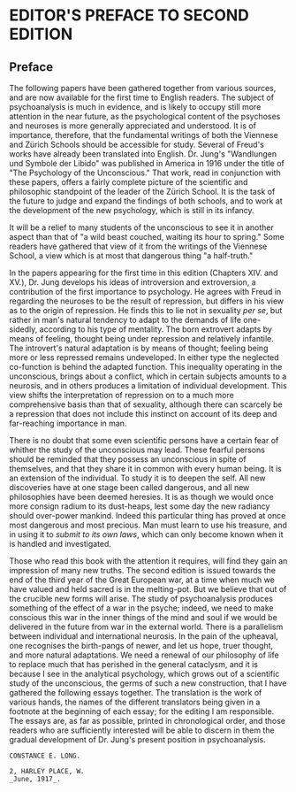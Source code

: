 # EDITOR'S PREFACE TO SECOND EDITION
## Preface


The following papers have been gathered together from various sources,
and are now available for the first time to English readers. The subject
of psychoanalysis is much in evidence, and is likely to occupy still
more attention in the near future, as the psychological content of the
psychoses and neuroses is more generally appreciated and understood.
It is of importance, therefore, that the fundamental writings of both
the Viennese and Zürich Schools should be accessible for study. Several
of Freud's works have already been translated into English. Dr. Jung's
"Wandlungen und Symbole der Libido" was published in America in 1916
under the title of "The Psychology of the Unconscious." That work, read
in conjunction with these papers, offers a fairly complete picture of
the scientific and philosophic standpoint of the leader of the Zürich
School. It is the task of the future to judge and expand the findings
of both schools, and to work at the development of the new psychology,
which is still in its infancy.

It will be a relief to many students of the unconscious to see it in
another aspect than that of "a wild beast couched, waiting its hour to
spring." Some readers have gathered that view of it from the writings
of the Viennese School, a view which is at most that dangerous thing "a
half-truth."

In the papers appearing for the first time in this edition (Chapters
XIV. and XV.), Dr. Jung develops his ideas of introversion and
extroversion, a contribution of the first importance to psychology.
He agrees with Freud in regarding the neuroses to be the result of
repression, but differs in his view as to the origin of repression.
He finds this to lie not in sexuality _per se_, but rather in man's
natural tendency to adapt to the demands of life one-sidedly, according
to his type of mentality. The born extrovert adapts by means of
feeling, thought being under repression and relatively infantile. The
introvert's natural adaptation is by means of thought; feeling being
more or less repressed remains undeveloped. In either type the neglected
co-function is behind the adapted function. This inequality operating
in the unconscious, brings about a conflict, which in certain subjects
amounts to a neurosis, and in others produces a limitation of individual
development. This view shifts the interpretation of repression on to a
much more comprehensive basis than that of sexuality, although there can
scarcely be a repression that does not include this instinct on account
of its deep and far-reaching importance in man.

There is no doubt that some even scientific persons have a certain
fear of whither the study of the unconscious may lead. These fearful
persons should be reminded that they possess an unconscious in spite of
themselves, and that they share it in common with every human being. It
is an extension of the individual. To study it is to deepen the self.
All new discoveries have at one stage been called dangerous, and all new
philosophies have been deemed heresies. It is as though we would once
more consign radium to its dust-heaps, lest some day the new radiancy
should over-power mankind. Indeed this particular thing has proved
at once most dangerous and most precious. Man must learn to use his
treasure, and in using it to _submit to its own laws_, which can only
become known when it is handled and investigated.

Those who read this book with the attention it requires, will find they
gain an impression of many new truths. The second edition is issued
towards the end of the third year of the Great European war, at a time
when much we have valued and held sacred is in the melting-pot. But
we believe that out of the crucible new forms will arise. The study
of psychoanalysis produces something of the effect of a war in the
psyche; indeed, we need to make conscious this war in the inner things
of the mind and soul if we would be delivered in the future from war
in the external world. There is a parallelism between individual and
international neurosis. In the pain of the upheaval, one recognises the
birth-pangs of newer, and let us hope, truer thought, and more natural
adaptations. We need a renewal of our philosophy of life to replace much
that has perished in the general cataclysm, and it is because I see in
the analytical psychology, which grows out of a scientific study of the
unconscious, the germs of such a new construction, that I have gathered
the following essays together. The translation is the work of various
hands, the names of the different translators being given in a footnote
at the beginning of each essay; for the editing I am responsible. The
essays are, as far as possible, printed in chronological order, and
those readers who are sufficiently interested will be able to discern
in them the gradual development of Dr. Jung's present position in
psychoanalysis.

    CONSTANCE E. LONG.

    2, HARLEY PLACE, W.
    _June, 1917_.





